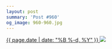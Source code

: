 ```yaml
---
layout: post
summary: 'Post #960'
og_image: 960-960.jpg
---
```


<p>
 <time>
  <a href="/960">
   {{ page.date | date: "%B %-d, %Y" }}
  </a>
 </time>
 <a href="/960">
  <img data-taken="10/7/2019" sizes="(min-width: 700px) 50vw, calc(100vw - 2rem)" src="{{ site.assets_url }}/960-480.jpg" srcset="{{ site.assets_url }}/960-240.jpg 240w, {{ site.assets_url }}/960-480.jpg 480w, {{ site.assets_url }}/960-720.jpg 720w, {{ site.assets_url }}/960-960.jpg 960w"/>
 </a>
</p>
